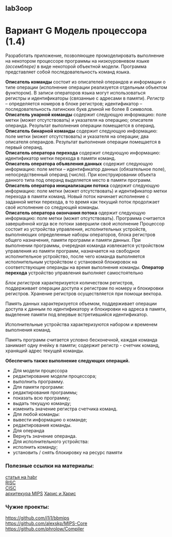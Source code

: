 ## lab3oop
# Вариант G Модель процессора (1.4)
Разработать приложение, позволяющее промоделировать выполнение на некотором процессоре
программы на низкоуровневом языке *(ассемблере)* в виде некоторой объектной модели. Программа представляет собой последовательность команд языка.

**Описатель команды** состоит из описателей
операндов и информации о типе операции (исполнение операции реализуется отдельным объектом функтором). В записи операторов языка могут использоваться регистры и идентификаторы (связанные с
адресами в памяти). *Регистр* – определяется номеров в блоке регистров; идентификатор –
последовательность латинских букв длиной не более 8 символов.  
**Описатель унарной команды** содержит следующую информацию: поле метки (может отсутствовать) и
указателя на операцию; описателя операнда. Результат выполнения операции помещается в операнд.  
**Описатель бинарной команды** содержит следующую информацию: поле метки (может отсутствовать) и
указателя на операции; два описателя операндов. Результат выполнения операции помещается в первый
операнд.  
**Описатель оператора перехода** содержит следующую информацию: идентификатор метки перехода в
памяти команд.  
**Описатель оператора объявления данных** содержит следующую информацию: поле метки –
идентификатор данных (обязательное поле), непосредственный операнд (число). При конструировании
объекта данного типа под операнд выделяется место в памяти программ.  
**Описатель оператора инициализации потока** содержит следующую информацию: поле метки (может
отсутствовать) и идентификатор метки перехода в памяти команд. Новый поток начинает исполнение с
заданной метки перехода, в то время как текущий поток продолжает своё исполнение со следующей
команды.  
**Описатель оператора окончания потока** одержит следующую информацию: поле метки (может
отсутствовать). Программа считается завершённой когда все потоки завершили своё исполнение
Процессор состоит из устройства управления, исполнительных устройств, выполняющих
определенные наборы операторов, блока регистров общего назначения, памяти программ и памяти данных.
При выполнении программы, очередная команда извлекается устройством управления из памяти
программ, назначается на свободное исполнительное устройство, после чего команда выполняется
исполнительным устройством с установкой блокировок на соответствующие операнды на время выполнения
команды. 
**Оператор перехода** устройство управления выполняет самостоятельно

*Блок регистров* характеризуется количеством регистров, поддерживает операции доступа к регистрам
по номеру и блокировки регистров. Хранение регистров осуществляется при помощи вектора.

Память данных характеризуется объемом, поддерживает операции доступа к данным по
идентификатору и блокировки на адреса в памяти, выделение памяти под впервые встретившийся
идентификатор.

Исполнительные устройства характеризуются набором и временем выполнения команд.

Память программ считается условно бесконечной, каждая команда занимает одну ячейку в памяти;
содержит регистр - счетчик команд, хранящий адрес текущей команды.

**Обеспечить также выполнение следующих операций.**
- Для модели процессора
- редактирование модели процессора;
- выполнить программу.
- Для памяти программ: 
- редактирования программы;
- показать всю программу;
- выдать текущую команду;
- изменить значение регистра счетчика команд.
- Для любой команды: 
- вывести информацию о команде;
- редактирования команды.
- Для операнда
- Вернуть значение операнда.
- Для исполнительного устройства: 
- исполнить команду;
- установить / снять блокировку на ресурс памяти

### Полезные ссылки на материалы:  
[статья на habr](https://habr.com/ru/articles/430680/)  
[RISC](https://ru.wikipedia.org/wiki/RISC)  
[CISC](https://ru.wikipedia.org/wiki/CISC)  
[архитекура MIPS](https://ru.wikipedia.org/wiki/MIPS_(%D0%B0%D1%80%D1%85%D0%B8%D1%82%D0%B5%D0%BA%D1%82%D1%83%D1%80%D0%B0))
[Харис и Харис](https://is.ifmo.ru/books/2016/digital-design-and-computer-architecture-russian-translation_July16_2016.pdf)

### Чужие проекты:  
https://github.com/i1i1/bbmips  
https://github.com/alexskp/MIPS-Core  
https://github.com/phrolow/Compiler  



